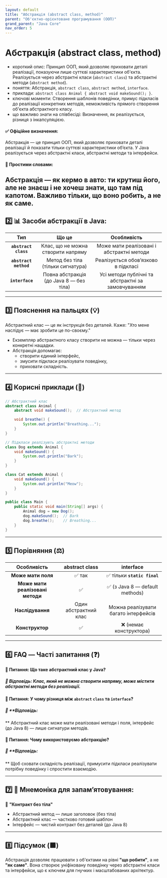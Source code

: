 ```yaml
---
layout: default
title: "Абстракція (abstract class, method)"
parent: "Об'єктно-орієнтоване програмування (ООП)"
grand_parent: "Java Core"
nav_order: 5
---
```


# Абстракція (abstract class, method)

* короткий опис: Принцип ООП, який дозволяє приховати деталі реалізації, показуючи лише суттєві характеристики об'єкта.
  Реалізується через абстрактні класи (`abstract class`) та абстрактні методи (`abstract method`).
* поняття: Абстракція, `abstract class`, `abstract method`, `interface`.
* приклади: `abstract class Animal { abstract void makeSound(); }`.
* ключові моменти: Створення шаблонів поведінки, примус підкласів до реалізації конкретних методів, неможливість прямого
  створення об'єкта абстрактного класу.
* що важливо знати на співбесіді: Визначення, як реалізується, різниця з інкапсуляцією.

#### **✅ Офіційне визначення:**

Абстракція — це принцип ООП, який дозволяє приховати деталі реалізації й показати тільки суттєві характеристики об’єкта.
У Java реалізується через абстрактні класи, абстрактні методи та інтерфейси.

#### **🧠 Простими словами:**

Абстракція — як кермо в авто: ти крутиш його, але не знаєш і не хочеш знати, що там під капотом. Важливо тільки, **що
воно робить**, а не **як саме**.
---

## **2️⃣ 📊 Засоби абстракції в Java:**

|          Тип          |                  Що це                  |                    Особливість                     |
|:---------------------:|:---------------------------------------:|:--------------------------------------------------:|
| **`abstract class`**  |   Клас, що не можна створити напряму    |     Може мати реалізовані і абстрактні методи      |
| **`abstract method`** |    Метод без тіла (тільки сигнатура)    |        Реалізується обов’язково в підкласі         |
|    **`interface`**    | Повна абстракція (до Java 8 — без тіла) | Усі методи публічні та абстрактні за замовчуванням |

---

## **3️⃣ Пояснення на пальцях (💡)**

Абстрактний клас — це як інструкція без деталей. Каже: "Хто мене наслідує — має зробити це по-своєму."

* Екземпляр абстрактного класу створити не можна — тільки через конкретні нащадки.
* Абстракція допомагає:
    * створити єдиний інтерфейс,
    * змусити підкласи реалізувати поведінку,
    * приховати складність.

---

## **4️⃣ Корисні приклади (🧪)**

```java
// Абстрактний клас
abstract class Animal {
    abstract void makeSound();  // Абстрактний метод

    void breathe() {
        System.out.println("Breathing...");
    }
}

// Підкласи реалізують абстрактні методи
class Dog extends Animal {
    void makeSound() {
        System.out.println("Bark");
    }
}

class Cat extends Animal {
    void makeSound() {
        System.out.println("Meow");
    }
}

public class Main {
    public static void main(String[] args) {
        Animal dog = new Dog();
        dog.makeSound();  // Bark
        dog.breathe();    // Breathing...
    }
}
```

---

## **5️⃣ Порівняння (⚖️)**

|           Особливість            |    abstract class     |              interface               |
|:--------------------------------:|:---------------------:|:------------------------------------:|
|        **Може мати поля**        |         ✅ так         |     ✅ тільки **`static final`**      |
| **Може мати реалізовані методи** |           ✅           |    ✅ (з Java 8 — default methods)    |
|         **Наслідування**         | Один абстрактний клас | Можна реалізувати багато інтерфейсів |
|         **Конструктор**          |           ✅           |        ❌ (немає конструктора)        |

---

## **6️⃣ FAQ — Часті запитання (❓)**

#### 🔹 **Питання:** Що таке абстрактний клас у Java?

##### 💬 **Відповідь:** Клас, який не можна створити напряму, може містити абстрактні методи без реалізації.

####  

#### 🔹 **Питання:** У чому різниця між **`abstract`** **`class`** та **`interface`**?

##### 💬 **Відповідь:
** Абстрактний клас може мати реалізовані методи і поля, інтерфейс (до Java 8\) — лише сигнатури методів.

####  

#### 🔹 **Питання:** Чому використовуємо абстракцію?

##### 💬 **Відповідь:
** Щоб сховати складність реалізації, примусити підкласи реалізувати потрібну поведінку і спростити взаємодію.

---

## **7️⃣ 🧠 Мнемоніка для запам’ятовування:**

📘 **"Контракт без тіла"**

* Абстрактний метод — лише заголовок (без тіла)
* Абстрактний клас — частково готовий шаблон
* Інтерфейс — чистий контракт без деталей (до Java 8\)

---

## **8️⃣ Підсумок (🟩)**

Абстракція дозволяє працювати з об'єктами на рівні **"що робити"**, а не **"як саме"**. Вона створює уніфіковану
поведінку через абстрактні класи та інтерфейси, що є ключем для гнучких і масштабованих архітектур.